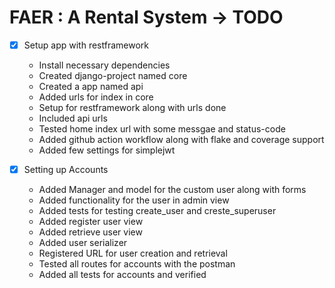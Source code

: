 # FAER : A Rental System -> TODO
- [x] Setup app with restframework
    - Install necessary dependencies 
    - Created django-project named core
    - Created a app named api
    - Added urls for index in core
    - Setup for restframework along with urls done
    - Included api urls 
    - Tested home index url with some messgae and status-code
    - Added github action workflow along with flake and coverage support
    - Added few settings for simplejwt

- [x] Setting up Accounts
    - Added Manager and model for the custom user along with forms
    - Added functionality for the user in admin view
    - Added tests for testing create_user and creste_superuser
    - Added register user view
    - Added retrieve user view
    - Added user serializer
    - Registered URL for user creation and retrieval
    - Tested all routes for accounts with the postman
    - Added all tests for accounts and verified
